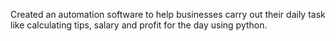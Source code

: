 Created an automation software to help businesses carry out their daily task like calculating tips, salary and  profit for the day using python. 
